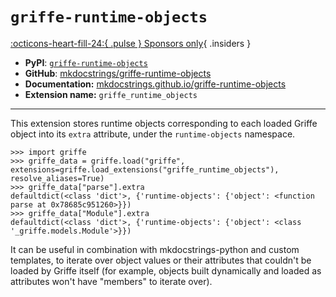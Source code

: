 # `griffe-runtime-objects`

[:octicons-heart-fill-24:{ .pulse } Sponsors only](../../insiders/index.md){ .insiders }

- **PyPI**: [`griffe-runtime-objects`](https://pypi.org/project/griffe-runtime-objects/)
- **GitHub**: [mkdocstrings/griffe-runtime-objects](https://github.com/mkdocstrings/griffe-runtime-objects)
- **Documentation:** [mkdocstrings.github.io/griffe-runtime-objects](https://mkdocstrings.github.io/griffe-runtime-objects)
- **Extension name:** `griffe_runtime_objects`

---

This extension stores runtime objects corresponding to each loaded Griffe object into its `extra` attribute, under the `runtime-objects` namespace.

```pycon
>>> import griffe
>>> griffe_data = griffe.load("griffe", extensions=griffe.load_extensions("griffe_runtime_objects"), resolve_aliases=True)
>>> griffe_data["parse"].extra
defaultdict(<class 'dict'>, {'runtime-objects': {'object': <function parse at 0x78685c951260>}})
>>> griffe_data["Module"].extra
defaultdict(<class 'dict'>, {'runtime-objects': {'object': <class '_griffe.models.Module'>}})
```

It can be useful in combination with mkdocstrings-python and custom templates, to iterate over object values or their attributes that couldn't be loaded by Griffe itself (for example, objects built dynamically and loaded as attributes won't have "members" to iterate over).
